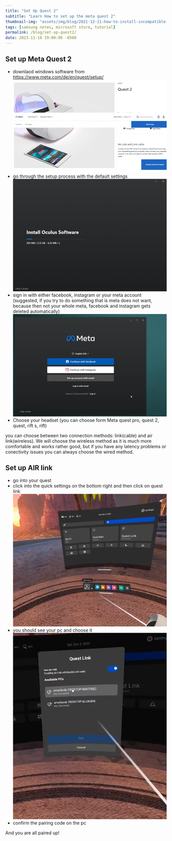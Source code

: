 ```yaml
---
title: "Set Up Quest 2"
subtitle: "Learn How to set up the meta quest 2"
thumbnail-img: "assets/img/blog/2021-12-11-how-to-install-incompatible-apps/95297194e329402b80a42a8406f6d0d4.png"
tags: [samsung notes, microsoft store, tutorial]
permalink: /blog/set-up-quest2/
date: 2023-11-18 19:00:00 -0500
---
```


## Set up Meta Quest 2
- downlaod windows software from https://www.meta.com/de/en/quest/setup/
![downlaod software meta quest 2](/assets/img/blog/2023-11-18-setting-up-vr-development-environment/quest2software.png)
- go through the setup process with the default settings
![quest2softwareinstallation](/assets/img/blog/2023-11-18-setting-up-vr-development-environment/quest2softwareinstallation.png)
- sign in with either facebook, instagram or your meta account (suggested, if you try to do something that is meta does not want, because then not your whole meta, facebook and instagram gets deleted automatically)
![Alt text](image.png)
- Choose your headset (you can choose form Meta quest pro, quest 2, quest, rift s, rift)


you can choose between two connection methods: link(cable) and air link(wireless). We will choose the wireless method as it is much more comfortable and works rather good, but if you have any latency problems or conectivity issues you can always choose the wired method. 

## Set up AIR link 
- go into your quest
- click into the quick settings on the bottom right and then click on quest link
![Alt text](image-2.png)
- you should see your pc and choose it
![Alt text](image-3.png)
- confirm the pairing code on the pc

And you are all paired up!

